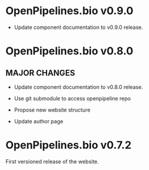 # OpenPipelines.bio v0.9.0

* Update component documentation to v0.9.0 release.

# OpenPipelines.bio v0.8.0

## MAJOR CHANGES
* Update component documentation to v0.8.0 release.

* Use git submodule to access openpipeline repo

* Propose new website structure

* Update author page

# OpenPipelines.bio v0.7.2

First versioned release of the website.